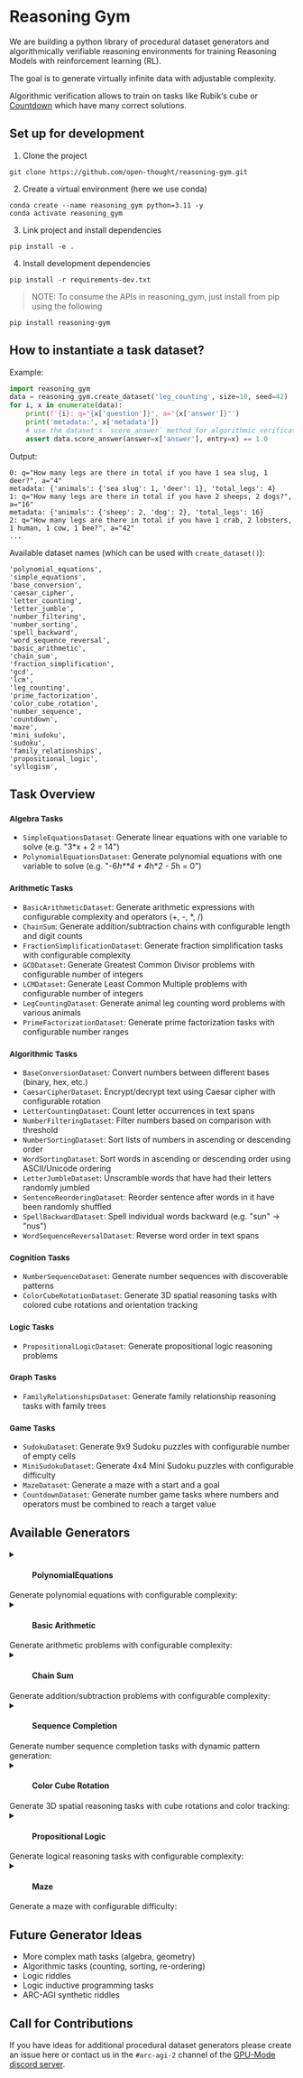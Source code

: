 # Reasoning Gym

We are building a python library of procedural dataset generators and algorithmically verifiable reasoning environments for training Reasoning Models with reinforcement learning (RL).

The goal is to generate virtually infinite data with adjustable complexity.

Algorithmic verification allows to train on tasks like Rubik‘s cube or [Countdown](https://en.wikipedia.org/wiki/Countdown_(game_show)#Numbers_Round) which have many correct solutions.

## Set up for development
1. Clone the project
```
git clone https://github.com/open-thought/reasoning-gym.git
```
2. Create a virtual environment (here we use conda)
```
conda create --name reasoning_gym python=3.11 -y
conda activate reasoning_gym
```
3. Link project and install dependencies
```
pip install -e .
```
4. Install development dependencies
```
pip install -r requirements-dev.txt
```

>NOTE: To consume the APIs in reasoning_gym, just install from pip using the following
```
pip install reasoning-gym
```

## How to instantiate a task dataset?

Example:

```python
import reasoning_gym
data = reasoning_gym.create_dataset('leg_counting', size=10, seed=42)
for i, x in enumerate(data):
    print(f'{i}: q="{x['question']}", a="{x['answer']}"')
    print('metadata:', x['metadata'])
    # use the dataset's `score_answer` method for algorithmic verification
    assert data.score_answer(answer=x['answer'], entry=x) == 1.0
```

Output:

```
0: q="How many legs are there in total if you have 1 sea slug, 1 deer?", a="4"
metadata: {'animals': {'sea slug': 1, 'deer': 1}, 'total_legs': 4}
1: q="How many legs are there in total if you have 2 sheeps, 2 dogs?", a="16"
metadata: {'animals': {'sheep': 2, 'dog': 2}, 'total_legs': 16}
2: q="How many legs are there in total if you have 1 crab, 2 lobsters, 1 human, 1 cow, 1 bee?", a="42"
...
```

Available dataset names (which can be used with `create_dataset()`):

```
'polynomial_equations',
'simple_equations',
'base_conversion',
'caesar_cipher',
'letter_counting',
'letter_jumble',
'number_filtering',
'number_sorting',
'spell_backward',
'word_sequence_reversal',
'basic_arithmetic',
'chain_sum',
'fraction_simplification',
'gcd',
'lcm',
'leg_counting',
'prime_factorization',
'color_cube_rotation',
'number_sequence',
'countdown',
'maze',
'mini_sudoku',
'sudoku',
'family_relationships',
'propositional_logic',
'syllogism',
```

## Task Overview

### <small>Algebra Tasks</small>

- `SimpleEquationsDataset`: Generate linear equations with one variable to solve (e.g. "3\*x + 2 = 14")
- `PolynomialEquationsDataset`: Generate polynomial equations with one variable to solve (e.g. "-6*h\*\*4 + 4*h\**2 - 5*h = 0")

### <small>Arithmetic Tasks</small>

- `BasicArithmeticDataset`: Generate arithmetic expressions with configurable complexity and operators (+, -, \*, /)
- `ChainSum`: Generate addition/subtraction chains with configurable length and digit counts
- `FractionSimplificationDataset`: Generate fraction simplification tasks with configurable complexity
- `GCDDataset`: Generate Greatest Common Divisor problems with configurable number of integers
- `LCMDataset`: Generate Least Common Multiple problems with configurable number of integers
- `LegCountingDataset`: Generate animal leg counting word problems with various animals
- `PrimeFactorizationDataset`: Generate prime factorization tasks with configurable number ranges

### <small>Algorithmic Tasks</small>

- `BaseConversionDataset`: Convert numbers between different bases (binary, hex, etc.)
- `CaesarCipherDataset`: Encrypt/decrypt text using Caesar cipher with configurable rotation
- `LetterCountingDataset`: Count letter occurrences in text spans
- `NumberFilteringDataset`: Filter numbers based on comparison with threshold
- `NumberSortingDataset`: Sort lists of numbers in ascending or descending order
- `WordSortingDataset`: Sort words in ascending or descending order using ASCII/Unicode ordering
- `LetterJumbleDataset`: Unscramble words that have had their letters randomly jumbled
- `SentenceReorderingDataset`: Reorder sentence after words in it have been randomly shuffled
- `SpellBackwardDataset`: Spell individual words backward (e.g. "sun" -> "nus")
- `WordSequenceReversalDataset`: Reverse word order in text spans

### <small>Cognition Tasks</small>

- `NumberSequenceDataset`: Generate number sequences with discoverable patterns
- `ColorCubeRotationDataset`: Generate 3D spatial reasoning tasks with colored cube rotations and orientation tracking

### <small>Logic Tasks</small>

- `PropositionalLogicDataset`: Generate propositional logic reasoning problems

### <small>Graph Tasks</small>

- `FamilyRelationshipsDataset`: Generate family relationship reasoning tasks with family trees

### <small>Game Tasks</small>

- `SudokuDataset`: Generate 9x9 Sudoku puzzles with configurable number of empty cells
- `MiniSudokuDataset`: Generate 4x4 Mini Sudoku puzzles with configurable difficulty
- `MazeDataset`: Generate a maze with a start and a goal
- `CountdownDataset`: Generate number game tasks where numbers and operators must be combined to reach a target value

## Available Generators

<details>
<summary>
<h4><dl><dd>PolynomialEquations</dd></dl></h4>
<smaller>Generate polynomial equations with configurable complexity:</smaller>
</summary>

```python
from reasoning_gym.algebra import PolynomialEquationsConfig, PolynomialEquationsConfig

config = PolynomialEquationsConfig(
    min_terms=3,
    max_terms=4,
    min_degree=4,
    max_degree=4,
    min_value=1,
    max_value=5,
    size=3,
    seed=123,
)

dataset = PolynomialEquationsDataset(config)
for item in dataset:
    print(item)
```

Example output:

```
{'question': 'Find the real value(s) of b in the equation: b**4 - b**3 - 5*b**2 = 0', 'answer': '[-1.79128784747792, 0.0, 2.79128784747792]', 'metadata': {'polynomial_expr': 'b**4 - b**3 - 5*b**2', 'variable': 'b', 'degree': 4, 'real_solutions': [-1.79128784747792, 0.0, 2.79128784747792]}}
{'question': 'Solve the polynomial equation for real i:\n3*i**4 + 4*i**3 - 1 = 0', 'answer': '[]', 'metadata': {'polynomial_expr': '3*i**4 + 4*i**3 - 1', 'variable': 'i', 'degree': 4, 'real_solutions': []}}
{'question': 'Solve the polynomial equation for real h:\n7*h**4 - 2*h**2 + h = 0', 'answer': '[-0.6998793469266564, 0.0]', 'metadata': {'polynomial_expr': '7*h**4 - 2*h**2 + h', 'variable': 'h', 'degree': 4, 'real_solutions': [-0.6998793469266564, 0.0]}}
```
</details>

<details>
<summary>
<h4><dl><dd>Basic Arithmetic</dd></dl></h4>
<smaller>Generate arithmetic problems with configurable complexity:</smaller>
</summary>

```python
from reasoning_gym.arithmetic import BasicArithmeticDataset, BasicArithmeticDatasetConfig

config = BasicArithmeticDatasetConfig(
    min_terms=2,        # Minimum number of terms in expression
    max_terms=4,        # Maximum number of terms
    min_digits=1,       # Minimum digits per number
    max_digits=2,       # Maximum digits per number
    allow_parentheses=True,  # Include nested expressions
    size=5,            # Number of problems to generate
    seed=42            # For reproducibility
)

dataset = BasicArithmeticDataset(config)
for item in dataset:
    print(item)
```

Example output:

```
{'question': '-1 + -5   * 8 + -8 =', 'answer': '-49', 'metadata': {'num_terms': 4, 'num_digits': 1, 'expression': '-1 + -5   * 8 + -8'}}
{'question': '19 - 17 =', 'answer': '2', 'metadata': {'num_terms': 2, 'num_digits': 2, 'expression': '19 - 17'}}
{'question': '3 + -6 * -9 =', 'answer': '57', 'metadata': {'num_terms': 3, 'num_digits': 1, 'expression': '3 + -6 * -9'}}
{'question': '-22 - -94 + -97 =', 'answer': '-25', 'metadata': {'num_terms': 3, 'num_digits': 2, 'expression': '-22 - -94 + -97'}}
{'question': '51 * 63 =', 'answer': '3213', 'metadata': {'num_terms': 2, 'num_digits': 2, 'expression': '51 * 63'}}
```
</details>

<details>
<summary>
<h4><dl><dd>Chain Sum</dd></dl></h4>
<smaller>Generate addition/subtraction problems with configurable complexity:</smaller>
</summary>

```python
from reasoning_gym.arithmetic import ChainSum, ChainSumConfig

config = ChainSumConfig(
    min_terms=2,        # Minimum numbers to add/subtract
    max_terms=6,        # Maximum numbers
    min_digits=1,       # Minimum digits per number
    max_digits=4,       # Maximum digits per number
    allow_negation=True, # Allow negative numbers
    size=5,             # Number of problems
    seed=42             # For reproducibility
)

dataset = ChainSum(config)
for item in dataset:
    print(item)
```

Example data:

```
{
    "question": "426 + 562 =",
    "answer": "988",
    "metadata": { "num_terms": 2, "num_digits": 3, "expression": "426 + 562" },
}
{
    "question": "426 + 562 =",
    "answer": "988",
    "metadata": { "num_terms": 2, "num_digits": 3, "expression": "426 + 562" }
}
```
</details>

<details>
<summary>
<h4><dl><dd>Sequence Completion</dd></dl></h4>
<smaller>Generate number sequence completion tasks with dynamic pattern generation:</smaller>
</summary>

```python
from reasoning_gym.cognition import NumberSequenceDataset, NumberSequenceConfig

config = NumberSequenceConfig(
    min_terms=4,        # Minimum visible terms
    max_terms=8,        # Maximum visible terms
    min_value=-100,     # Minimum allowed number
    max_value=100,      # Maximum allowed number
    max_complexity=3,   # Maximum operations to combine
    size=5,            # Number of sequences
    seed=42            # For reproducibility
)

dataset = NumberSequenceDataset(config)
for item in dataset:
    print(item)
```

Example data:

```
{
    "question": "3, 6, 12, 24, 48, 96, 192, 384, ?",
    "answer": "768",
    "metadata": {"rule": "double", "complexity": 3, "sequence": [3, 6, 12, 24, 48, 96, 192, 384, 768]},
}
{
    "question": "8, 14, 20, 26, 32, 38, 44, ?",
    "answer": "50",
    "metadata": {"rule": "add 6", "complexity": 1, "sequence": [8, 14, 20, 26, 32, 38, 44, 50]},
}
```
</details>

<details>
<summary>
<h4><dl><dd>Color Cube Rotation</dd></dl></h4>
<smaller>Generate 3D spatial reasoning tasks with cube rotations and color tracking:</smaller>
</summary>

```python
from reasoning_gym.cognition import ColorCubeRotationDataset, ColorCubeRotationConfig

config = ColorCubeRotationConfig(
    min_rotations=1,     # Minimum number of rotations
    max_rotations=3,     # Maximum number of rotations
    size=5,             # Number of problems to generate
    seed=42             # For reproducibility
)

dataset = ColorCubeRotationDataset(config)
for item in dataset:
    print(item)
```

Example data:

```
{
    "question": "A cube has:\n- a red top side\n- a blue right side\n- a green front side\n- a yellow left side\n- a white back side\n- an orange bottom side\n\nThe cube is rotated so that the side which was before at the front is now at the top.\nThe cube is rotated so that the side which was before at the right is now at the top.\n\nWhat is now the color of the bottom side of the cube?",
    "answer": "yellow",
    "metadata": {
        "initial_state": {"top": "red", "right": "blue", "front": "green", "left": "yellow", "back": "white", "bottom": "orange"},
        "rotations": ["front", "right"],
        "target_side": "bottom",
        "num_rotations": 2
    }
}
```
</details>

<details>
<summary>
<h4><dl><dd>Propositional Logic</dd></dl></h4>
<smaller>Generate logical reasoning tasks with configurable complexity:</smaller>
</summary>

```python
from reasoning_gym.logic import PropositionalLogicDataset, PropositionalLogicConfig

config = PropositionalLogicConfig(
    min_vars=2,         # Minimum number of variables
    max_vars=4,         # Maximum number of variables
    min_statements=2,   # Minimum number of given statements
    max_statements=4,   # Maximum number of statements
    max_complexity=3,   # Maximum operator depth
    size=5,            # Number of problems to generate
    seed=42            # For reproducibility
)

dataset = PropositionalLogicDataset(config)
for item in dataset:
    print(item)
```

Example data:

```
{
    "question": "Given:\n1. R\n2. Q\nWhat can we conclude?",
    "answer": "(P ∨ Q)",
    "metadata": {"premises": ["R", "Q"], "variables": ["P", "Q", "R", "S"], "complexity": 3},
}
{
    "question": "Given:\n1. ((Q → P) ∨ (Q → P))\n2. ((Q ↔ Q) → (P → P))\n3. P\nWhat can we conclude?",
    "answer": "(P → P)",
    "metadata": {
        "premises": ["((Q → P) ∨ (Q → P))", "((Q ↔ Q) → (P → P))", "P"],
        "variables": ["P", "Q"],
        "complexity": 3,
    },
}
```
</details>

<details>
<summary>
<h4><dl><dd>Maze</dd></dl></h4>
<smaller>Generate a maze with configurable difficulty:</smaller>
</summary>

```python
from reasoning_gym.games import MazeConfig, MazeDataset

config = MazeConfig(
    min_dist=3,
    max_dist=5,
    min_grid_size=5,
    max_grid_size=5,
    size=2,
    seed=4,
)

dataset = MazeDataset(config)

for item in dataset:
    print()
    print(item["question"])
    print(item)
```

Example data:

```
Navigate from 'd' (start) to '}' (goal):

uuuuu
uCCdu
uCCCu
uu}Cu
uuuuu
Legend: 'u' = Wall, 'C' = Path

{'question': "Navigate from 'd' (start) to '}' (goal):\n\nuuuuu\nuCCdu\nuCCCu\nuu}Cu\nuuuuu\nLegend: 'u' = Wall, 'C' = Path\n", 'answer': '3', 'metadata': {'grid_size': 5, 'grid': ['uuuuu', 'uCCdu', 'uCCCu', 'uu}Cu', 'uuuuu'], 'shortest_path_length': 3, 'start': 'd', 'goal': '}', 'wall': 'u', 'path': 'C'}}

Navigate from 'J' (start) to '_' (goal):

<<<<<
<<J<<
<www<
<<w_<
<<<<<
Legend: '<' = Wall, 'w' = Path

{'question': "Navigate from 'J' (start) to '_' (goal):\n\n<<<<<\n<<J<<\n<www<\n<<w_<\n<<<<<\nLegend: '<' = Wall, 'w' = Path\n", 'answer': '3', 'metadata': {'grid_size': 5, 'grid': ['<<<<<', '<<J<<', '<www<', '<<w_<', '<<<<<'], 'shortest_path_length': 3, 'start': 'J', 'goal': '_', 'wall': '<', 'path': 'w'}}
```
</details>

## Future Generator Ideas

- More complex math tasks (algebra, geometry)
- Algorithmic tasks (counting, sorting, re-ordering)
- Logic riddles
- Logic inductive programming tasks
- ARC-AGI synthetic riddles

## Call for Contributions

If you have ideas for additional procedural dataset generators please create an issue here or contact us in the `#arc-agi-2` channel of the [GPU-Mode discord server](https://discord.gg/gpumode).
